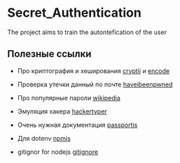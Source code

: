 # Secret_Authentication
The project aims to train the autontefication of the user

## Полезные ссылки
* Про криптография и хеширования [cryptii](https://cryptii.com/pipes/caesar-cipher) и [encode](https://encode-decode.com/aes256-encrypt-online/)
* Проверка утечки данный по почте [haveibeenpwned](https://haveibeenpwned.com/)
* Про популярные пароли [wikipedia](https://en.wikipedia.org/wiki/List_of_the_most_common_passwords)
* Эмуляция хакера [hackertyper](https://hackertyper.net/)
* Очень нужная документация [passportjs](https://www.passportjs.org/docs/)

* Для dotenv [npmjs](https://www.npmjs.com/package/dotenv)
* gitignor for nodejs [gitignore](https://github.com/github/gitignore/blob/main/Node.gitignore)
